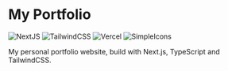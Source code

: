 # My Portfolio

![NextJS](https://img.shields.io/badge/Nextjs-000000?style=for-the-badge&logo=next.js&logoColor=white)
![TailwindCSS](https://img.shields.io/badge/TailwindCSS-000000?style=for-the-badge&logo=tailwindcss&logoColor=#06B6D4)
![Vercel](https://img.shields.io/badge/Vercel-000000?style=for-the-badge&logo=vercel&logoColor=white)
![SimpleIcons](https://img.shields.io/badge/Simple%20Icons-111111?style=for-the-badge&logo=simple-icons&logoColor=white)

My personal portfolio website, build with Next.js, TypeScript and TailwindCSS.
